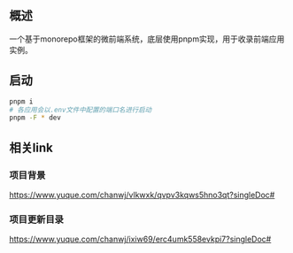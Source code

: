 ## 概述
一个基于monorepo框架的微前端系统，底层使用pnpm实现，用于收录前端应用实例。

## 启动
```bash
pnpm i
# 各应用会以.env文件中配置的端口名进行启动
pnpm -F * dev
```

## 相关link
### 项目背景
https://www.yuque.com/chanwj/vlkwxk/qvpv3kqws5hno3qt?singleDoc#
### 项目更新目录
https://www.yuque.com/chanwj/ixiw69/erc4umk558evkpi7?singleDoc#